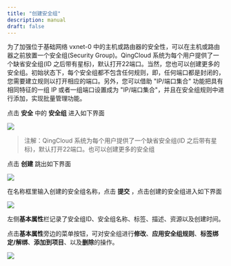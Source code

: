 ```yaml
---
title: "创建安全组"
description: manual
draft: false
---
```





为了加强位于基础网络 vxnet-0 中的主机或路由器的安全性，可以在主机或路由器之前放置一个安全组(Security Group)。QingCloud 系统为每个用户提供了一个缺省安全组(ID 之后带有星标)，默认打开22端口。当然，您也可以创建更多的安全组。初始状态下，每个安全组都不包含任何规则，即，任何端口都是封闭的，您需要建立规则以打开相应的端口。另外，您可以借助 "IP/端口集合" 功能把具有相同特征的一组 IP 或者一组端口设置成为 "IP/端口集合"，并且在安全组规则中进行添加，实现批量管理功能。


点击 **安全** 中的 **安全组** 进入如下界面

![](../../_images/create_sg_1.png)

> 注解：QingCloud 系统为每个用户提供了一个缺省安全组(ID 之后带有星标)，默认打开22端口。也可以创建更多的安全组

点击 **创建** 跳出如下界面

![](../../_images/create_sg_2.png)

在名称框里输入创建的安全组名称，点击 **提交** ，点击创建的安全组进入如下界面

![](../../_images/create_sg_3.png)

左侧**基本属性**栏记录了安全组ID、安全组名称、标签、描述、资源以及创建时间。

点击**基本属性**旁边的菜单按钮，可对安全组进行**修改**、**应用安全组规则**、**标签绑定/解绑**、**添加到项目**、以及**删除**的操作。

![](../../_images/create_sg_15.png)